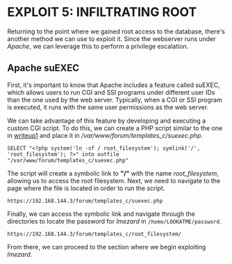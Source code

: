 # EXPLOIT 5: INFILTRATING ROOT

Returning to the point where we gained root access to the database, there's another method we can use to exploit it. Since the webserver runs under *Apache*, we can leverage this to perform a privilege escalation.

## Apache suEXEC

First, it's important to know that Apache includes a feature called suEXEC, which allows users to run CGI and SSI programs under different user IDs than the one used by the web server. Typically, when a CGI or SSI program is executed, it runs with the same user permissions as the web server.

We can take advantage of this feature by developing and executing a custom CGI script. To do this, we can create a PHP script similar to the one in [writeup1](../writeup1.md) and place it in */var/www/forum/templates_c/suexec.php*. 

```
SELECT "<?php system('ln -sf / root_filesystem'); symlink('/', 'root_filesystem'); ?>" into outfile "/var/www/forum/templates_c/suexec.php"
```

The script will create a symbolic link to **"/"** with the name *root_filesystem*, allowing us to access the root filesystem. Next, we need to navigate to the page where the file is located in order to run the script.

```
https://192.168.144.3/forum/templates_c/suexec.php
```

Finally, we can access the symbolic link and navigate through the directories to locate the password for *lmezard* in `/home/LOOKATME/password`.

```
https://192.168.144.3/forum/templates_c/root_filesystem/
```

From there, we can proceed to the section where we begin exploiting *lmezard*.
